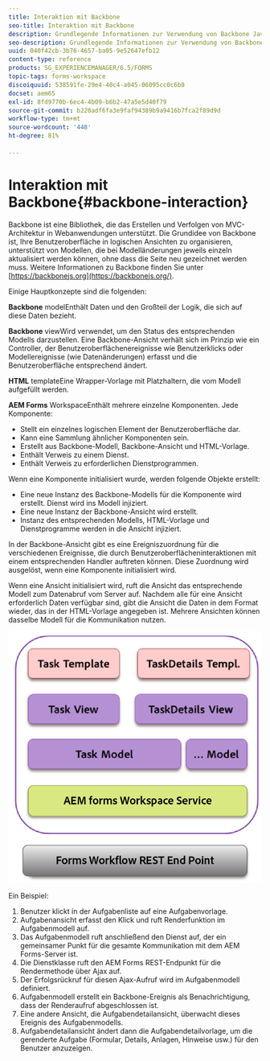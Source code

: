 ```yaml
---
title: Interaktion mit Backbone
seo-title: Interaktion mit Backbone
description: Grundlegende Informationen zur Verwendung von Backbone JavaScript-Modellen in AEM Forms Workspace.
seo-description: Grundlegende Informationen zur Verwendung von Backbone JavaScript-Modellen in AEM Forms Workspace.
uuid: 040f42cb-3b76-4657-ba05-9e52647efb12
content-type: reference
products: SG_EXPERIENCEMANAGER/6.5/FORMS
topic-tags: forms-workspace
discoiquuid: 538591fe-29e4-40c4-a045-06095cc0c6b8
docset: aem65
exl-id: 8fd9770b-6ec4-4b09-b6b2-47a5e5d40f79
source-git-commit: b220adf6fa3e9faf94389b9a9416b7fca2f89d9d
workflow-type: tm+mt
source-wordcount: '448'
ht-degree: 81%

---
```


# Interaktion mit Backbone{#backbone-interaction}

Backbone ist eine Bibliothek, die das Erstellen und Verfolgen von MVC-Architektur in Webanwendungen unterstützt. Die Grundidee von Backbone ist, Ihre Benutzeroberfläche in logischen Ansichten zu organisieren, unterstützt von Modellen, die bei Modelländerungen jeweils einzeln aktualisiert werden können, ohne dass die Seite neu gezeichnet werden muss. Weitere Informationen zu Backbone finden Sie unter [https://backbonejs.org](https://backbonejs.org/).

Einige Hauptkonzepte sind die folgenden:

**Backbone** modelEnthält Daten und den Großteil der Logik, die sich auf diese Daten bezieht.

**Backbone** viewWird verwendet, um den Status des entsprechenden Modells darzustellen. Eine Backbone-Ansicht verhält sich im Prinzip wie ein Controller, der Benutzeroberflächenereignisse wie Benutzerklicks oder Modellereignisse (wie Datenänderungen) erfasst und die Benutzeroberfläche entsprechend ändert.

**HTML** templateEine Wrapper-Vorlage mit Platzhaltern, die vom Modell aufgefüllt werden.

**AEM Forms** WorkspaceEnthält mehrere einzelne Komponenten. Jede Komponente:

* Stellt ein einzelnes logischen Element der Benutzeroberfläche dar.
* Kann eine Sammlung ähnlicher Komponenten sein.
* Erstellt aus Backbone-Modell, Backbone-Ansicht und HTML-Vorlage.
* Enthält Verweis zu einem Dienst.
* Enthält Verweis zu erforderlichen Dienstprogrammen.

Wenn eine Komponente initialisiert wurde, werden folgende Objekte erstellt:

* Eine neue Instanz des Backbone-Modells für die Komponente wird erstellt. Dienst wird ins Modell injiziert.
* Eine neue Instanz der Backbone-Ansicht wird erstellt.
* Instanz des entsprechenden Modells, HTML-Vorlage und Dienstprogramme werden in die Ansicht injiziert.

In der Backbone-Ansicht gibt es eine Ereigniszuordnung für die verschiedenen Ereignisse, die durch Benutzeroberflächeninteraktionen mit einem entsprechenden Handler auftreten können. Diese Zuordnung wird ausgelöst, wenn eine Komponente initialisiert wird.

Wenn eine Ansicht initialisiert wird, ruft die Ansicht das entsprechende Modell zum Datenabruf vom Server auf. Nachdem alle für eine Ansicht erforderlich Daten verfügbar sind, gibt die Ansicht die Daten in dem Format wieder, das in der HTML-Vorlage angegeben ist. Mehrere Ansichten können dasselbe Modell für die Kommunikation nutzen.

![](do-not-localize/aem_forms_workflow.png)

Ein Beispiel:

1. Benutzer klickt in der Aufgabenliste auf eine Aufgabenvorlage.
1. Aufgabenansicht erfasst den Klick und ruft Renderfunktion im Aufgabenmodell auf.
1. Das Aufgabenmodell ruft anschließend den Dienst auf, der ein gemeinsamer Punkt für die gesamte Kommunikation mit dem AEM Forms-Server ist.
1. Die Dienstklasse ruft den AEM Forms REST-Endpunkt für die Rendermethode über Ajax auf.
1. Der Erfolgsrückruf für diesen Ajax-Aufruf wird im Aufgabenmodell definiert.
1. Aufgabenmodell erstellt ein Backbone-Ereignis als Benachrichtigung, dass der Renderaufruf abgeschlossen ist.
1. Eine andere Ansicht, die Aufgabendetailansicht, überwacht dieses Ereignis des Aufgabenmodells.
1. Aufgabendetailansicht ändert dann die Aufgabendetailvorlage, um die gerenderte Aufgabe (Formular, Details, Anlagen, Hinweise usw.) für den Benutzer anzuzeigen.
